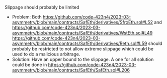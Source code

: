 Slippage should probably be limited

- Problem: Both https://github.com/code-423n4/2023-03-asymmetry/blob/main/contracts/SafEth/derivatives/SfrxEth.sol#L52 and https://github.com/code-423n4/2023-03-asymmetry/blob/main/contracts/SafEth/derivatives/WstEth.sol#L49 https://github.com/code-423n4/2023-03-asymmetry/blob/main/contracts/SafEth/derivatives/Reth.sol#L59 should probably be restricted to not allow extreme slippage which could be used to do a malicious arbitrage. 
- Solution: Have an upper bound to the slippage. A one for all solution could be done in https://github.com/code-423n4/2023-03-asymmetry/blob/main/contracts/SafEth/SafEth.sol#L206
